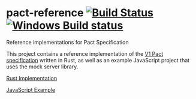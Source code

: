 # pact-reference [![Build Status](https://travis-ci.org/pact-foundation/pact-reference.svg?branch=master)](https://travis-ci.org/pact-foundation/pact-reference) [![Windows Build status](https://ci.appveyor.com/api/projects/status/bqlb7ny924lsu6yi?svg=true)](https://ci.appveyor.com/project/MichelBoudreau/pact-reference)
Reference implementations for Pact Specification

This project contains a reference implementation of the [V1 Pact specification](https://github.com/pact-foundation/pact-specification/tree/version-1) written in Rust, as well as an example
JavaScript project that uses the mock server library.

[Rust Implementation](rust)

[JavaScript Example](javascript)
